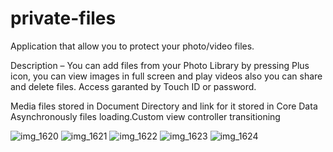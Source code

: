 # private-files

Application that allow you to protect your photo/video files.

Description – You can add files from your Photo Library by pressing Plus icon, you can view images in full screen and play videos also you can share and delete files. Access garanted by Touch ID or password.

Media files stored in Document Directory and link for it stored in Core Data Asynchronously files loading.Custom view controller transitioning


![img_1620](https://user-images.githubusercontent.com/23559375/40573589-45b49f72-60cc-11e8-9c5f-2a07fa466a2d.PNG)
![img_1621](https://user-images.githubusercontent.com/23559375/40573590-45d99e9e-60cc-11e8-8658-5e86569b61cc.PNG)
![img_1622](https://user-images.githubusercontent.com/23559375/40573591-45ff946e-60cc-11e8-9c4c-8baaf7425ecc.PNG)
![img_1623](https://user-images.githubusercontent.com/23559375/40573592-46259a9c-60cc-11e8-9df1-8a9280f33602.PNG)
![img_1624](https://user-images.githubusercontent.com/23559375/40573593-464d1180-60cc-11e8-8a56-852bd4a1b625.PNG)
